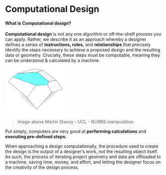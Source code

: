 # Computational Design

#### What is Computational design? 

**Computational design** is not any one algorithm or off-the-shelf process you can apply. Rather, we describe it as an approach whereby a designer defines a series of **instructions, rules,** and **relationships** that precisely identify the steps necessary to achieve a proposed design and the resulting data or geometry. Crucially, these steps must be computable, meaning they can be understood & calculated by a machine.

<img src="../assets/intro/compdesign.gif" style="width:200px;"/>

>Image above Martin Stacey - UCL - NURBS manipulation. 

Put simply, computers are very good at **performing calculations** and **executing pre-defined steps.**

When approaching a design computationally, the procedure used to create the design is the output of a designer’s work, not the resulting object itself. As such, the process of iterating project geometry and data are offloaded to a machine, saving time, money, and effort, and letting the designer focus on the creativity of the design process.

